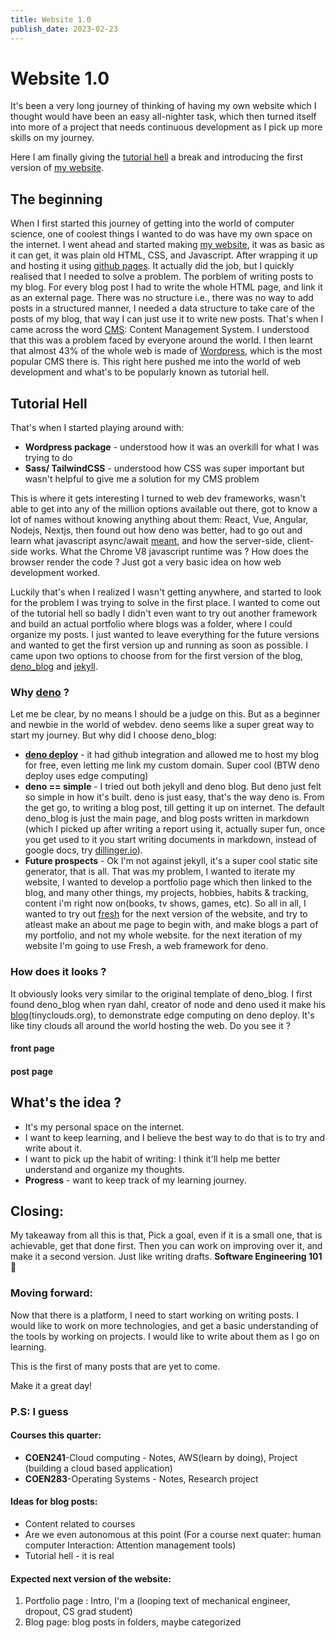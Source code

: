 ```yaml
---
title: Website 1.0
publish_date: 2023-02-23
---
```


<!--second post --->
# Website 1.0
It's been a very long journey of thinking of having my own website which I thought would have been an easy all-nighter task, which then turned itself into more of a project that needs continuous development as I pick up more skills on my journey.

Here I am finally giving the [tutorial hell](https://www.wbscodingschool.com/blog/what-is-tutorial-hell-how-to-get-out/) a break and introducing the first version of [my website](https://rahul.page/).

## The beginning
When I first started this journey of getting into the world of computer science, one of coolest things I wanted to do was have my own space on the internet. 
I went ahead and started making [my website](https://yalavarthivr.github.io/), it was as basic as it can get, it was plain old HTML, CSS, and Javascript. After wrapping it up and hosting it using [github pages](https://pages.github.com/). It actually did the job, but I quickly realised that I needed to solve a problem. The porblem of writing posts to my blog. For every blog post I had to write the whole HTML page, and link it as an external page. There was no structure i.e., there was no way to add posts in a structured manner, I needed a data structure to take care of the posts of my blog, that way I can just use it to write new posts. That's when I came across the word [CMS](https://en.wikipedia.org/wiki/Content_management_system): Content Management System. I understood that this was a problem faced by everyone around the world. I then learnt that almost 43% of the whole web is made of [Wordpress](https://en.wikipedia.org/wiki/WordPress), which is the most popular CMS there is. 
This right here pushed me into the world of web development and what's to be popularly known as tutorial hell.

## Tutorial Hell
That's when I started playing around with:
- **Wordpress package** - understood how it was an overkill for what I was trying to do
- **Sass/ TailwindCSS** - understood how CSS was super important but wasn't helpful to give me a solution for my CMS problem

This is where it gets interesting I turned to web dev frameworks, wasn't able to get into any of the million options available out there, got to know a lot of names without knowing anything about them: React, Vue, Angular, Nodejs, Nextjs, then found out how deno was better, had to go out and learn what javascript async/await [meant](https://www.youtube.com/watch?v=cCOL7MC4Pl0), and how the server-side, client-side works. What the Chrome V8 javascript runtime was ? How does the browser render the code ? Just got a very basic idea on how web development worked.

Luckily that's when I realized I wasn't getting anywhere, and started to look for the problem I was trying to solve in the first place. I wanted to come out of the tutorial hell so badly I didn't even want to try out another framework and build an actual portfolio where blogs was a folder, where I could organize my posts. I just wanted to leave everything for the future versions and wanted to get the first version up and running as soon as possible. I came upon two options to choose from for the first version of the blog, [deno_blog](https://deno.land/x/blog@0.5.0) and [jekyll](https://jekyllrb.com/). 

### Why [deno](https://deno.land/) ?
Let me be clear, by no means I should be a judge on this. But as a beginner and newbie in the world of webdev. deno seems like a super great way to start my journey. But why did I choose deno_blog:
- [**deno deploy**](https://deno.com/deploy) - it had github integration and allowed me to host my blog for free, even letting me link my custom domain. Super cool (BTW deno deploy uses edge computing)
- **deno == simple** - I tried out both jekyll and deno blog. But deno just felt so simple in how it's built. deno is just easy, that's the way deno is. From the get go, to writing a blog post, till getting it up on internet. The default deno_blog is just the main page, and blog posts written in markdown (which I picked up after writing a report using it, actually super fun, once you get used to it you start writing documents in markdown, instead of google docs, try [dillinger.io](https://dillinger.io/)).
- **Future prospects** - Ok I'm not against jekyll, it's a super cool static site generator, that is all. That was my problem, I wanted to iterate my website, I wanted to develop a portfolio page which then linked to the blog, and many other things, my projects, hobbies, habits & tracking, content i'm right now on(books, tv shows, games, etc). So all in all, I wanted to try out [fresh](https://fresh.deno.dev/) for the next version of the website, and try to atleast make an about me page to begin with, and make blogs a part of my portfolio, and not my whole website. for the next iteration of my website I'm going to use Fresh, a web framework for deno.

### How does it looks ? 
It obviously looks very similar to the original template of deno_blog. I first found deno_blog when ryan dahl, creator of node and deno used it make his [blog](https://tinyclouds.org/)(tinyclouds.org), to demonstrate edge computing on deno deploy. It's like tiny clouds all around the world hosting the web. Do you see it ? 
<!--In chrome - add front page to readme too-->
#### front page

#### post page

## What's the idea ?
- It's my personal space on the internet. 
- I want to keep learning, and I believe the best way to do that is to try and write about it. 
- I want to pick up the habit of writing: I think it'll help me better understand and organize my thoughts. 
- **Progress** - want to keep track of my learning journey.

## Closing:

My takeaway from all this is that, 
Pick a goal, even if it is a small one, that is achievable, get that done first. Then you can work on improving over it, and make it a second version. Just like writing drafts. **Software Engineering 101** 🤪

### Moving forward:
Now that there is a platform, I need to start working on writing posts. I would like to work on more technologies, and get a basic understanding of the tools by working on projects. I would like to write about them as I go on learning.

This is the first of many posts that are yet to come.

Make it a great day!

### P.S: I guess

#### Courses this quarter:
- **COEN241**-Cloud computing - Notes, AWS(learn by doing), Project (building a cloud based application)
- **COEN283**-Operating Systems - Notes, Research project

#### Ideas for blog posts:
- Content related to courses
- Are we even autonomous at this point (For a course next quater: human computer Interaction: Attention management tools)
- Tutorial hell - it is real

#### Expected next version of the website:
1. Portfolio page : Intro, I'm a (looping text of mechanical engineer, dropout, CS grad student)
2. Blog page: blog posts in folders, maybe categorized
